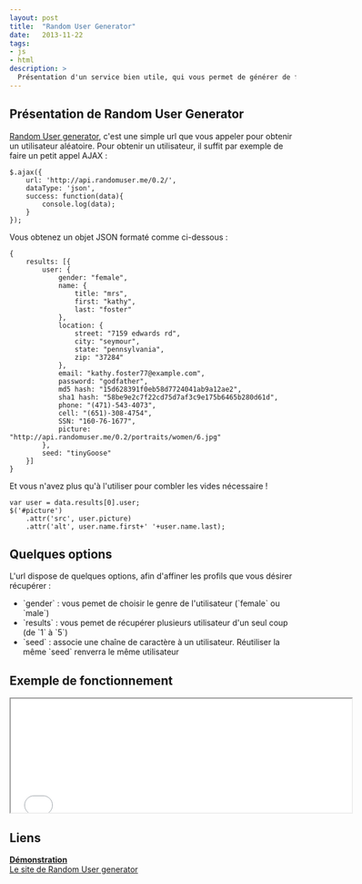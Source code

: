 ```yaml
---
layout: post
title:  "Random User Generator"
date:   2013-11-22
tags: 
- js
- html
description: >
  Présentation d'un service bien utile, qui vous permet de générer de faux utilisateurs, à utiliser en guise de placeholders.
---
```


## Présentation de Random User Generator

[Random User generator](http://randomuser.me), c'est une simple url que vous appeler pour obtenir un utilisateur aléatoire. Pour obtenir un utilisateur, il suffit par exemple de faire un petit appel AJAX :

	$.ajax({
		url: 'http://api.randomuser.me/0.2/',
		dataType: 'json',
		success: function(data){
			console.log(data);
		}
	});

Vous obtenez un objet JSON formaté comme ci-dessous :

	{
		results: [{
			user: {
				gender: "female",
				name: {
					title: "mrs",
					first: "kathy",
					last: "foster"
				},
				location: {
					street: "7159 edwards rd",
					city: "seymour",
					state: "pennsylvania",
					zip: "37284"
				},
				email: "kathy.foster77@example.com",
				password: "godfather",
				md5 hash: "15d628391f0eb58d7724041ab9a12ae2",
				sha1 hash: "58be9e2c7f22cd75d7af3c9e175b6465b280d61d",
				phone: "(471)-543-4073",
				cell: "(651)-308-4754",
				SSN: "160-76-1677",
				picture: "http://api.randomuser.me/0.2/portraits/women/6.jpg"
			},
			seed: "tinyGoose"
		}]
	}

Et vous n'avez plus qu'à l'utiliser pour combler les vides nécessaire ! 

	var user = data.results[0].user;
	$('#picture')
		.attr('src', user.picture)
		.attr('alt', user.name.first+' '+user.name.last);

## Quelques options

L'url dispose de quelques options, afin d'affiner les profils que vous désirer récupérer :
<ul>
	<li>`gender` : vous pemet de choisir le genre de l'utilisateur (`female` ou `male`)</li>
	<li>`results` : vous pemet de récupérer plusieurs utilisateur d'un seul coup (de `1` à `5`)</li>
	<li>`seed` : associe une chaîne de caractère à un utilisateur. Réutiliser la même `seed` renverra le même utilisateur</li>
</ul>

## Exemple de fonctionnement

<center><iframe src="{{ site.url }}/demos/random-user-generator/index.html" width="600" height="200"></iframe></center>

## Liens
[**Démonstration**](http://blog.smarchal.com/demos/random-user-generator/index.html)  
[Le site de Random User generator](http://randomuser.me)